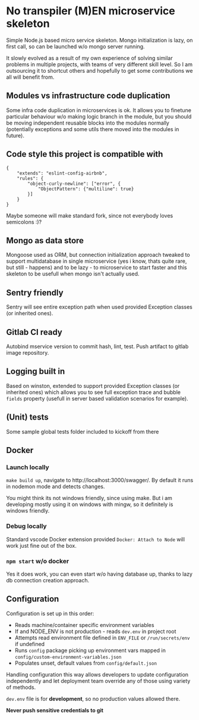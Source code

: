 # No transpiler (M)EN microservice skeleton

Simple Node.js based micro service skeleton. Mongo initialization is lazy, on first call, so can be launched w/o mongo server running.

It slowly evolved as a result of my own experience of solving similar problems in multiple projects, with teams of very different skill level. So I am outsourcing it to shortcut others and hopefully to get some contributions we all will benefit from.

## Modules vs infrastructure code duplication

Some infra code duplication in microservices is ok. It allows you to finetune particular behaviour w/o making logic branch in the module, but you should be moving independent reusable blocks into the modules normally (potentially exceptions and some utils there moved into the modules in future).

## Code style this project is compatible with

```
{
    "extends": "eslint-config-airbnb",
    "rules": {
        "object-curly-newline": ["error", {
            "ObjectPattern": {"multiline": true}
        }]
    }
}
```
Maybe someone will make standard fork, since not everybody loves semicolons :)?

## Mongo as data store

Mongoose used as ORM, but connection initialization approach tweaked to support multidatabase in single microservice (yes i know, thats quite rare, but still - happens) and to be lazy - to microservice to start faster and this skeleton to be usefull when mongo isn't actually used.

## Sentry friendly

Sentry will see entire exception path when used provided Exception classes (or inherited ones).

## Gitlab CI ready

Autobind mservice version to commit hash, lint, test. Push artifact to gitlab image repository.

## Logging built in

Based on winston, extended to support provided Exception classes (or inherited ones) which allows you to see full exception trace and bubble `fields` property (usefull in server based validation scenarios for example).

## (Unit) tests

Some sample global tests folder included to kickoff from there

## Docker

### Launch locally

`make build up`, navigate to http://localhost:3000/swagger/. By default it runs in nodemon mode and detects changes.

You might think its not windows friendly, since using make. But i am developing mostly using it on windows with mingw, so it definitely is windows friendly.

### Debug locally

Standard vscode Docker extension provided `Docker: Attach to Node` will work just fine out of the box.

### `npm start` w/o docker

Yes it does work, you can even start w/o having database up, thanks to lazy db connection creation approach.

## Configuration

Configuration is set up in this order:
- Reads machine/container specific environment variables
- If and NODE_ENV is not production - reads `dev.env` in project root
- Attempts read environment file defined in `ENV_FILE` or `/run/secrets/env` if undefined
- Runs `config` package picking up environment vars mapped in `config/custom-environment-variables.json`
- Populates unset, default values from `config/default.json`

Handling configuration this way allows developers to update configuration independently and let deployment team override any of those using variety of methods.

`dev.env` file is for **development**, so no production values allowed there.

**Never push sensitive credentials to git**
